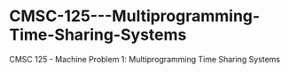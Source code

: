 # CMSC-125---Multiprogramming-Time-Sharing-Systems
CMSC 125 - Machine Problem 1: Multiprogramming Time Sharing Systems
